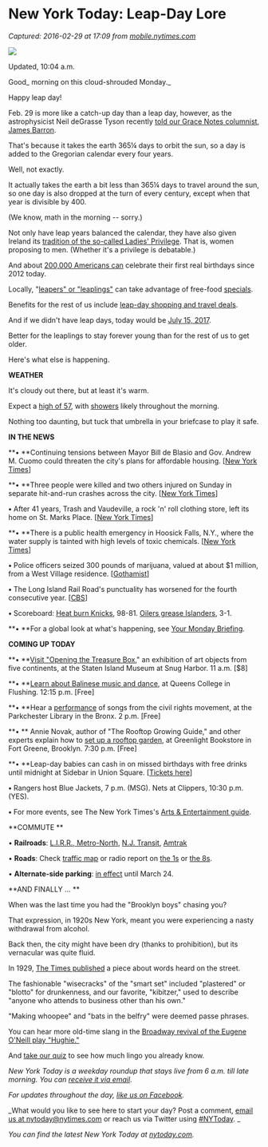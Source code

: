 # New York Today: Leap-Day Lore

_Captured: 2016-02-29 at 17:09 from [mobile.nytimes.com](http://mobile.nytimes.com/2016/02/29/nyregion/new-york-today-leap-day-lore-neil-degrasse-tyson.html?_r=1&referer=)_

![](https://cdn1.nyt.com/images/2016/02/29/nyregion/29NYTODAY/29NYTODAY-articleLarge.jpg)

Updated, 10:04 a.m.

Good_ morning on this cloud-shrouded Monday._

Happy leap day!

Feb. 29 is more like a catch-up day than a leap day, however, as the astrophysicist Neil deGrasse Tyson recently [told our Grace Notes columnist, James Barron](http://www.nytimes.com/2016/02/29/nyregion/a-former-calvin-klein-underwear-model-celebrates-a-unique-birthday.html).

That's because it takes the earth 365¼ days to orbit the sun, so a day is added to the Gregorian calendar every four years.

Well, not exactly.

It actually takes the earth a bit less than 365¼ days to travel around the sun, so one day is also dropped at the turn of every century, except when that year is divisible by 400.

(We know, math in the morning -- sorry.)

Not only have leap years balanced the calendar, they have also given Ireland its [ tradition of the so-called Ladies' Privilege](http://www.nytimes.com/2016/02/28/fashion/weddings/women-proposing-leap-year.html). That is, women proposing to men. (Whether it's a privilege is debatable.)

And about [200,000 Americans can](http://statistics.about.com/od/Applications/a/Leap-Day-Statistics.htm) celebrate their first real birthdays since 2012 today.

Locally, "[leapers" or "leaplings"](http://leapyearday.com/feb29/home) can take advantage of free-food [specials](http://pix11.com/2016/02/28/heres-where-to-score-the-best-deals-for-leap-day/).

Benefits for the rest of us include [leap-day shopping and travel deals](http://www.nytimes.com/2016/02/03/travel/hotel-and-resort-news-leap-year-deals-across-the-country.html).

And if we didn't have leap days, today would be [July 15, 2017](http://graphics.latimes.com/leap-year-2016/).

Better for the leaplings to stay forever young than for the rest of us to get older.

Here's what else is happening.

**WEATHER**

It's cloudy out there, but at least it's warm.

Expect a [high of 57](http://forecast.weather.gov/MapClick.php?lat=40.77657244207131&lon=-73.96940231323242#.VtQKD8rGKr3), with [showers](http://forecast.weather.gov/MapClick.php?lat=40.7766&lon=-73.9694&unit=0&lg=english&FcstType=graphical) likely throughout the morning.

Nothing too daunting, but tuck that umbrella in your briefcase to play it safe.

**IN THE NEWS**

**• **Continuing tensions between Mayor Bill de Blasio and Gov. Andrew M. Cuomo could threaten the city's plans for affordable housing. [[New York Times](http://www.nytimes.com/2016/02/29/nyregion/cuomo-de-blasio-feud-threatens-new-york-citys-plans-for-affordable-housing.html?src=twr)]

**• **Three people were killed and two others injured on Sunday in separate hit-and-run crashes across the city. [[New York Times](http://www.nytimes.com/2016/02/29/nyregion/3-killed-and-2-injured-in-hit-and-run-crashes-across-new-york-city.html?rref=collection%2Fsectioncollection%2Fnyregion&action=click&contentCollection=nyregion&region=rank&module=package&version=highlights&contentPlacement=5&pgtype=sectionfront)]

**•** After 41 years, Trash and Vaudeville, a rock 'n' roll clothing store, left its home on St. Marks Place. [[New York Times](http://www.nytimes.com/2016/02/29/nyregion/a-punk-emporium-and-mecca-for-misfits-leaves-its-east-village-home.html?src=twr)]

**• **There is a public health emergency in Hoosick Falls, N.Y., where the water supply is tainted with high levels of toxic chemicals. [[New ](http://www.nytimes.com/2016/02/29/nyregion/fears-about-water-supply-grip-village-that-made-teflon-products.html)[York Times](http://www.nytimes.com/2016/02/29/nyregion/fears-about-water-supply-grip-village-that-made-teflon-products.html)]

**•** Police officers seized 300 pounds of marijuana, valued at about $1 million, from a West Village residence. [[Gothamist](http://gothamist.com/2016/02/27/nypd_seizes_1_million_worth_of_weed.php)]

**•** The Long Island Rail Road's punctuality has worsened for the fourth consecutive year. [[CBS](http://newyork.cbslocal.com/2016/02/28/lirrs-on-time-performance/)]

**•** Scoreboard: [Heat burn Knicks](http://nytimes.stats.com/nba/recap.asp?g=2016022818&home=18&vis=14&final=true), 98-81. [Oilers grease Islanders](http://www.nytimes.com/2016/02/29/sports/hockey/islanders-winning-streak-ends-in-a-late-oilers-barrage.html?ref=sports&_r=0), 3-1.

**• **For a global look at what's happening, see [Your Monday Briefing](http://www.nytimes.com/2016/02/29/nytnow/your-monday-briefing-academy-awards-chris-rock-donald-trump.html).

**COMING UP TODAY**

**• **[Visit](http://www.statenislandmuseum.org/exhibitions/staten-island-museum-at-snug-harbor1/opening-the-treasure-box/)[ "Opening the Treasure Box](http://www.statenislandmuseum.org/exhibitions/staten-island-museum-at-snug-harbor1/opening-the-treasure-box/)," an exhibition of art objects from five continents, at the Staten Island Museum at Snug Harbor. 11 a.m. [$8]

**• **[Learn about Balinese music and dance](http://calendar.qc.cuny.edu/?e=4548), at Queens College in Flushing. 12:15 p.m. [Free]

**• **Hear a [performance](http://bronxarts.org/) of songs from the civil rights movement, at the Parkchester Library in the Bronx. 2 p.m. [Free]

**• ** Annie Novak, author of "The Rooftop Growing Guide," and other experts explain how to [set up a rooftop garden](http://www.greenlightbookstore.com/event/annie-novak-rooftop-farming-experts), at Greenlight Bookstore in Fort Greene, Brooklyn. 7:30 p.m. [Free]

**• **Leap-day babies can cash in on missed birthdays with free drinks until midnight at Sidebar in Union Square. [[Tickets here](http://iadventure.com/event/detail/569823c950b92/Free/leap-year-birthday-bash-at-sidebar)]

**•** Rangers host Blue Jackets, 7 p.m. (MSG). Nets at Clippers, 10:30 p.m. (YES).

**•** For more events, see The New York Times's [Arts & Entertainment guide](http://www.nytimes.com/events).

**COMMUTE **

• **Railroads**: [L.I.R.R., Metro-North](http://new.mta.info/), [N.J. Transit](http://www.njtransit.com/sa/sa_servlet.srv?hdnPageAction=TravelAlertsTo), [Amtrak](http://www.amtrak.com/service-alerts-and-notices)

• **Roads**: Check [traffic map](http://newyork.cbslocal.com/traffic/) or radio report on [the 1s](http://betaplayer.radio.com/player/1010-wins) or [the 8s](http://betaplayer.radio.com/player/wcbs-newsradio-880).

• **Alternate-side parking**: [in effect](http://www.nyc.gov/html/dot/html/motorist/alternate-side-parking.shtml#cal5) until March 24.

**AND FINALLY … **

When was the last time you had the "Brooklyn boys" chasing you?

That expression, in 1920s New York, meant you were experiencing a nasty withdrawal from alcohol.

Back then, the city might have been dry (thanks to prohibition), but its vernacular was quite fluid.

In 1929, [The Times published](http://query.nytimes.com/mem/archive-free/pdf?res=9E04E6DD1130E73ABC4B52DFB6678382639EDE) a piece about words heard on the street.

The fashionable "wisecracks" of the "smart set" included "plastered" or "blotto" for drunkenness, and our favorite, "kibitzer," used to describe "anyone who attends to business other than his own."

"Making whoopee" and "bats in the belfry" were deemed passe phrases.

You can hear more old-time slang in the [Broadway revival of the Eugene O'Neill play "Hughie."](http://www.nytimes.com/2016/02/26/theater/review-in-hughie-with-forest-whitaker-two-desolate-lost-souls.html)

And [take our quiz](http://www.nytimes.com/interactive/2016/02/26/theater/hughie-eugene-oneill-new-york-slang-quiz.html) to see how much lingo you already know.

_New York Today is a weekday roundup that stays live from 6 a.m. till late morning. You can [receive it via email](http://www.nytimes.com/marketing/newyorktoday/)._

_For updates throughout the day, [like us on Facebook](https://www.facebook.com/NewYorkTodayNYT)._

_What would you like to see here to start your day? Post a comment, [email us at nytoday@nytimes.com](mailto:nytoday@nytimes.com) or reach us via Twitter using [#NYToday](https://twitter.com/search?q=%23NYToday&src=hash&mode=realtime). _

_You can find the latest New York Today at [nytoday.com](http://www.nytoday.com/nytoday)._
